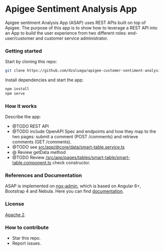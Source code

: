 Apigee Sentiment Analysis App
=============================

Apigee sentiment Analysis App (ASAP) uses REST APIs built on top of Apigee. The purpose of this app is to show how to leverage a REST API into an App to build the user experience from two different roles: end-user/customer and customer service administrator.

### Getting started
Start by cloning this repo:
```bash
git clone https://github.com/dzuluaga/apigee-customer-sentiment-analysis-app.git
```

Install dependencies and start the app:
```bash
npm install
npm serve
```

### How it works
Describe the app:
* @TODO REST API
* @TODO include OpenAPI Spec and endpoints and how they map to the two pages: submit a comment (POST /comments) and retrieve comments (GET /comments).
* @TODO see [src/app/@core/data/smart-table.service.ts](src/app/@core/data/smart-table.service.ts)
* @ Review getData method
* @TODO Review [/src/app/pages/tables/smart-table/smart-table.component.ts](/src/app/pages/tables/smart-table/smart-table.component.ts) check constructor.

### References and Documentation

ASAP is implemented on [ngx-admin](https://github.com/akveo/ngx-admin), which is based on Angular 6+, Bootstrap 4 and Nebula. Here you can find [documentation](https://akveo.github.io/nebular/docs/guides/install-based-on-starter-kit). 

### License
[Apache 2](./LICENSE).

### How to contribute
* Star this repo.
* Report issues.